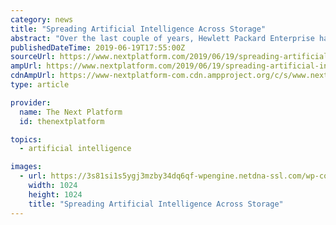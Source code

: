 ```yaml
---
category: news
title: "Spreading Artificial Intelligence Across Storage"
abstract: "Over the last couple of years, Hewlett Packard Enterprise has added to its already broad portfolio of storage, which includes 3PAR arrays, which HPE bought in 2010, and its homegrown XP7 lineup, aimed at mission-critical workloads that need high ..."
publishedDateTime: 2019-06-19T17:55:00Z
sourceUrl: https://www.nextplatform.com/2019/06/19/spreading-artificial-intelligence-across-storage/
ampUrl: https://www.nextplatform.com/2019/06/19/spreading-artificial-intelligence-across-storage/amp/
cdnAmpUrl: https://www-nextplatform-com.cdn.ampproject.org/c/s/www.nextplatform.com/2019/06/19/spreading-artificial-intelligence-across-storage/amp/
type: article

provider:
  name: The Next Platform
  id: thenextplatform

topics:
  - artificial intelligence

images:
  - url: https://3s81si1s5ygj3mzby34dq6qf-wpengine.netdna-ssl.com/wp-content/uploads/2019/06/HPE-Primera-storage-bw-1024x1024.jpg
    width: 1024
    height: 1024
    title: "Spreading Artificial Intelligence Across Storage"
---
```

